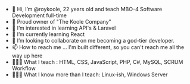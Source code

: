 - 👋 Hi, I’m @roykoole, 22 years old and teach MBO-4 Software Development full-time
- 🏢 Proud owner of "The Koole Company"
- 👀 I’m interested in learning API's & Laravel
- 🌱 I’m currently learning React
- 💞️ I’m looking to collaborate on me becoming a god-tier developer. 
- 📫 How to reach me ... I'm built different, so you can't reach me all the way up here
- 👨🏻‍🏫 What I teach : HTML, CSS, JavaScript, PHP, C#, MySQL, SCRUM Workflow
- 👨🏻‍💻 What I know more than I teach: Linux-ish, Windows Server 

<!---
roykoole/roykoole is a ✨ special ✨ repository because its `README.md` (this file) appears on your GitHub profile.
You can click the Preview link to take a look at your changes.
--->
